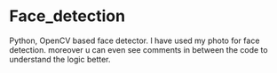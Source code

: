 # Face_detection
Python, OpenCV based face detector.
I have used my photo for face detection.
moreover u can even see comments in between the code to understand the logic better.
